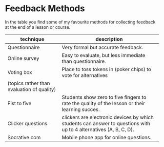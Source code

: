 
# Feedback Methods

In the table you find some of my favourite methods for collecting feedback at the end of a lesson or course.

| technique | description |
|-----------|-------------|
| Questionnaire | Very formal but accurate feedback. |
Online survey | Easy to evaluate, but less immediate than questionnaire.  |
Voting box | Place to toss tokens in (poker chips) to vote for alternatives |
(topics rather than evaluation of quality) |
Fist to five | Students show zero to five fingers to rate the quality of the lesson or their learning succes. |
Clicker questions | clickers are electronic devices by which students can answer to questions with up to 4 alternatives (A, B, C, D). |
Socrative.com | Mobile phone app for online questions. |
